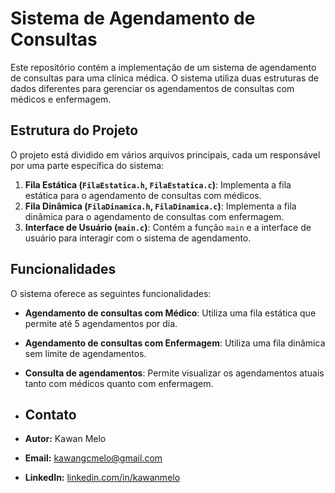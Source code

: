 # Sistema de Agendamento de Consultas

Este repositório contém a implementação de um sistema de agendamento de consultas para uma clínica médica. O sistema utiliza duas estruturas de dados diferentes para gerenciar os agendamentos de consultas com médicos e enfermagem.

## Estrutura do Projeto

O projeto está dividido em vários arquivos principais, cada um responsável por uma parte específica do sistema:

1. **Fila Estática (`FilaEstatica.h`, `FilaEstatica.c`)**: Implementa a fila estática para o agendamento de consultas com médicos.
2. **Fila Dinâmica (`FilaDinamica.h`, `FilaDinamica.c`)**: Implementa a fila dinâmica para o agendamento de consultas com enfermagem.
3. **Interface de Usuário (`main.c`)**: Contém a função `main` e a interface de usuário para interagir com o sistema de agendamento.

## Funcionalidades

O sistema oferece as seguintes funcionalidades:

- **Agendamento de consultas com Médico**: Utiliza uma fila estática que permite até 5 agendamentos por dia.
- **Agendamento de consultas com Enfermagem**: Utiliza uma fila dinâmica sem limite de agendamentos.
- **Consulta de agendamentos**: Permite visualizar os agendamentos atuais tanto com médicos quanto com enfermagem.

- ## Contato
- **Autor:** Kawan Melo
- **Email:** [kawangcmelo@gmail.com](mailto:kawangcmelo@gmail.com)
- **LinkedIn:** [linkedin.com/in/kawanmelo](https://linkedin.com/in/kawanmelo)
